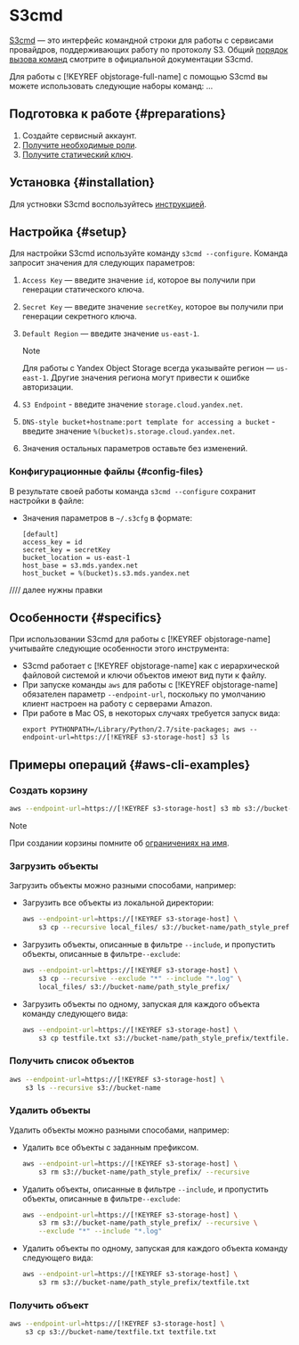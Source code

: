 # S3cmd

[S3cmd](https://s3tools.org/s3cmd) — это интерфейс командной строки для работы с сервисами провайдров, поддерживающих работу по протоколу S3. Общий [порядок вызова команд](https://s3tools.org/usage) смотрите в официальной документации S3cmd.

Для работы с [!KEYREF objstorage-full-name] с помощью S3cmd вы можете использовать следующие наборы команд:
...

## Подготовка к работе {#preparations}

1. Создайте сервисный аккаунт.
1. [Получите необходимые роли](../security/index.md).
1. [Получите статический ключ](../operations/security/get-static-key.md).

## Установка {#installation}

Для устновки S3cmd воспользуйтесь [инструкцией](https://github.com/s3tools/s3cmd/blob/master/INSTALL).

## Настройка {#setup}

Для настройки S3cmd используйте команду `s3cmd --configure`. Команда запросит значения для следующих параметров:

1. `Access Key` — введите значение `id`, которое вы получили при генерации статического ключа.
1. `Secret Key` — введите значение `secretKey`, которое вы получили при генерации секретного ключа.
1. `Default Region` — введите значение `us-east-1`.
   
   > [!NOTE]
   >
   > Для работы с Yandex Object Storage всегда указывайте регион — `us-east-1`. Другие значения региона могут привести к ошибке авторизации.
   >
1. `S3 Endpoint` - введите значение `storage.cloud.yandex.net`.
1. `DNS-style bucket+hostname:port template for accessing a bucket` - введите значение `%(bucket)s.storage.cloud.yandex.net`.
1. Значения остальных параметров оставьте без изменений.

### Конфигурационные файлы {#config-files}

В результате своей работы команда `s3cmd --configure` сохранит настройки в файле:

- Значения параметров в `~/.s3cfg` в формате:
    ```
    [default]
    access_key = id
    secret_key = secretKey
    bucket_location = us-east-1
    host_base = s3.mds.yandex.net
    host_bucket = %(bucket)s.s3.mds.yandex.net
    ```

//// далее нужны правки

## Особенности {#specifics}

При использовании S3cmd для работы с [!KEYREF objstorage-name] учитывайте следующие особенности этого инструмента:
- S3cmd работает с [!KEYREF objstorage-name] как с иерархической файловой системой и ключи объектов имеют вид пути к файлу.
- При запуске команды `aws` для работы с [!KEYREF objstorage-name] обязателен параметр `--endpoint-url`, поскольку по умолчанию клиент настроен на работу с серверами Amazon.
- При работе в Mac OS, в некоторых случаях требуется запуск вида:
    ```
    export PYTHONPATH=/Library/Python/2.7/site-packages; aws --endpoint-url=https://[!KEYREF s3-storage-host] s3 ls
    ```


## Примеры операций {#aws-cli-examples}

### Создать корзину

   ```bash
   aws --endpoint-url=https://[!KEYREF s3-storage-host] s3 mb s3://bucket-name
   ```
   
> [!NOTE]
>
> При создании корзины помните об [ограничениях на имя](../concepts/bucket.md#naming).

### Загрузить объекты

Загрузить объекты можно разными способами, например:

- Загрузить все объекты из локальной директории:
   ```bash
   aws --endpoint-url=https://[!KEYREF s3-storage-host] \
       s3 cp --recursive local_files/ s3://bucket-name/path_style_prefix/
   ```
- Загрузить объекты, описанные в фильтре `--include`, и пропустить объекты, описанные в фильтре`--exclude`:
   ```bash
   aws --endpoint-url=https://[!KEYREF s3-storage-host] \
       s3 cp --recursive --exclude "*" --include "*.log" \
       local_files/ s3://bucket-name/path_style_prefix/
   ```
- Загрузить объекты по одному, запуская для каждого объекта команду следующего вида:
   ```bash
   aws --endpoint-url=https://[!KEYREF s3-storage-host] \
       s3 cp testfile.txt s3://bucket-name/path_style_prefix/textfile.txt
   ```

### Получить список объектов

   ```bash
   aws --endpoint-url=https://[!KEYREF s3-storage-host] \
       s3 ls --recursive s3://bucket-name
   ```

### Удалить объекты

Удалить объекты можно разными способами, например:

- Удалить все объекты с заданным префиксом.
   ```bash
   aws --endpoint-url=https://[!KEYREF s3-storage-host] \
       s3 rm s3://bucket-name/path_style_prefix/ --recursive 
   ```
- Удалить объекты, описанные в фильтре `--include`, и пропустить объекты, описанные в фильтре`--exclude`:
   ```bash
   aws --endpoint-url=https://[!KEYREF s3-storage-host] \
       s3 rm s3://bucket-name/path_style_prefix/ --recursive \
       --exclude "*" --include "*.log"
   ```
- Удалить объекты по одному, запуская для каждого объекта команду следующего вида:
   ```bash
   aws --endpoint-url=https://[!KEYREF s3-storage-host] \
       s3 rm s3://bucket-name/path_style_prefix/textfile.txt
   ```

### Получить объект

   ```bash
   aws --endpoint-url=https://[!KEYREF s3-storage-host] \
       s3 cp s3://bucket-name/textfile.txt textfile.txt
   ```

